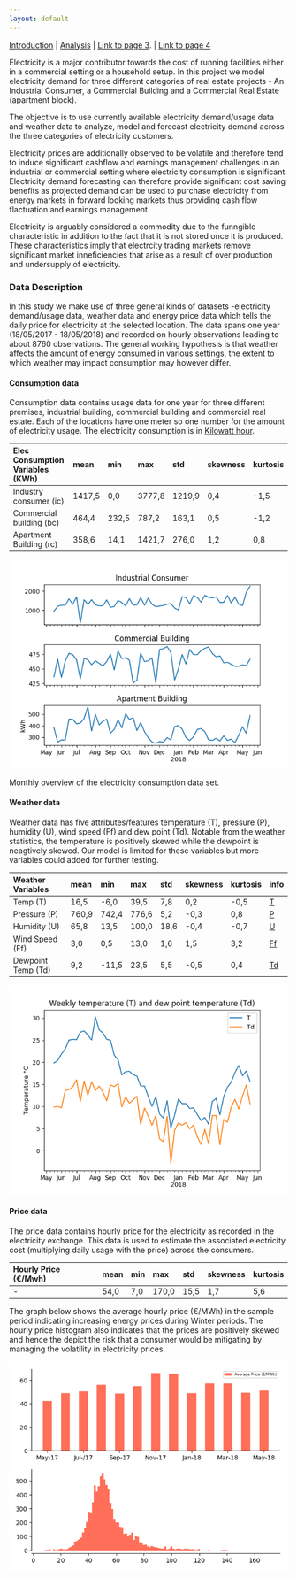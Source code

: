 ```yaml
---
layout: default
---
```


[Introduction](./index.html) | [Analysis](./pages/analysis.html) | [Link to page 3](./pages/another-page.html). | [Link to page 4](./pages/another-page.html)

Electricity is a major contributor towards the cost of running facilities either in a commercial setting or a household setup. In this project we model electricity demand for three different categories of real estate projects - An Industrial Consumer, a Commercial Building and a Commercial Real Estate (apartment block).

The objective is to use currently available electricity demand/usage data and weather data to analyze, model and forecast electricity demand across the three categories of electricity customers.

Electricity prices are additionally observed to be volatile and therefore tend to induce significant cashflow and earnings management challenges in an industrial or commercial setting where electricity consumption is significant. Electricity demand forecasting can therefore provide significant cost saving benefits as projected demand can be used to purchase electricity from energy markets in forward looking markets thus providing cash flow flactuation and earnings management.

Electricity is arguably considered a commodity due to the funngible characteristic in addition to the fact that it is not stored once it is produced. These characteristics imply that electrcity trading markets remove significant market inneficiencies that arise as a result of over production and undersupply of electricity.

### Data Description

In this study we make use of three general kinds of datasets -electricity demand/usage data, weather data and energy price data which tells the daily price for electricity at the selected location. The data spans one year (18/05/2017 - 18/05/2018)  and recorded on hourly observations leading to about 8760 observations. The general working hypothesis is that weather affects the amount of energy consumed in various settings, the extent to which weather may impact consumption may however differ.


#### Consumption data

Consumption data contains usage data for one year for three different premises, industrial building, commercial building and commercial real estate. Each of the locations have one meter so one number for the amount of electricity usage. The electricity consumption is in [Kilowatt hour](https://en.wikipedia.org/wiki/Kilowatt_hour).

| Elec Consumption Variables (KWh)| mean   | min   | max    | std   | skewness | kurtosis |
|:------------------------|:-------|:------|:-------|:------|:---------|:---------|
| Industry consumer (ic)  | 1417,5 | 0,0   | 3777,8 | 1219,9|  0,4	   | -1,5     |
| Commercial building (bc)| 464,4	 | 232,5 | 787,2	| 163,1 |  0,5	   | -1,2     |
| Apartment Building (rc) | 358,6	 | 14,1	 | 1421,7	| 276,0	|  1,2	   |  0,8     |

![weekly electricity consumption (may 2017 - may 2018)](./assets/images/weekly_el_consumption_all_customers.png)

Monthly overview of the electricity consumption data set.

#### Weather data

Weather data has five attributes/features temperature (T), pressure (P), humidity (U), wind speed (Ff) and dew point (Td). Notable from the weather statistics, the temperature is positively skewed while the dewpoint is neagtively skewed. Our model is limited for these variables but more variables could added for further testing.

| Weather Variables       | mean   | min   | max    | std   | skewness | kurtosis | info              |
|:------------------------|:-------|:------|:-------|:------|:---------|:---------|:------------------|
| Temp (T)                | 16,5	 | -6,0	 | 39,5	  | 7,8   |	0,2      | -0,5     |[T](https://en.wikipedia.org/wiki/Temperature) |
| Pressure (P)            | 760,9	 | 742,4 | 776,6  | 5,2	  | -0,3	   |  0,8     |[P](https://en.wikipedia.org/wiki/Pressure) |
| Humidity (U)            | 65,8	 | 13,5	 | 100,0  | 18,6  | -0,4	   | -0,7     |[U](https://en.wikipedia.org/wiki/Humidity) |
| Wind Speed (Ff)         | 3,0	   | 0,5   | 13,0	  | 1,6	  | 1,5      |	3,2     |[Ff](https://en.wikipedia.org/wiki/Wind_speed) |
| Dewpoint Temp (Td)      | 9,2	   | -11,5 | 23,5	  | 5,5	  | -0,5	   |  0,4     |[Td](https://en.wikipedia.org/wiki/Dew_point)|

![weekly temperatures (may 2017 - may 2018)](./assets/images/weekly_temp_and_dew_point_temp.png)

#### Price data

The price data contains hourly price for the electricity as recorded in the electricity exchange. This data is used to estimate the associated electricity cost (multiplying daily usage with the price) across the consumers.

| Hourly Price (€/Mwh) | mean | min  | max    | std   | skewness | kurtosis |
|:---------------------|:-----|:-----|:-------|:------|:---------|:---------|
|      -               | 54,0 | 7,0  | 170,0  | 15,5  |  1,7     |5,6       |

The graph below shows the average hourly price (€/MWh) in the sample period indicating increasing energy prices during Winter periods. The hourly price histogram also indicates that the prices are positively skewed and hence the depict the risk that a consumer would be mitigating by managing the volatility in electricity prices.

![Average monthly electricity prices (may 2017 - may 2018) and the hourly price distribution](./assets/images/monthly_elec_price_hist.png)

